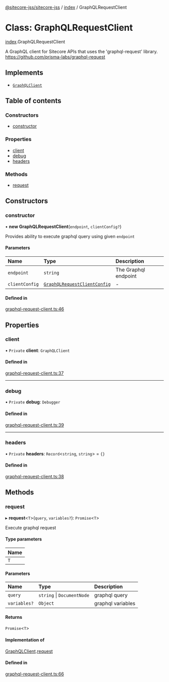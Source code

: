[@sitecore-jss/sitecore-jss](../README.md) / [index](../modules/index.md) / GraphQLRequestClient

# Class: GraphQLRequestClient

[index](../modules/index.md).GraphQLRequestClient

A GraphQL client for Sitecore APIs that uses the 'graphql-request' library.
https://github.com/prisma-labs/graphql-request

## Implements

- [`GraphQLClient`](../interfaces/index.GraphQLClient.md)

## Table of contents

### Constructors

- [constructor](index.GraphQLRequestClient.md#constructor)

### Properties

- [client](index.GraphQLRequestClient.md#client)
- [debug](index.GraphQLRequestClient.md#debug)
- [headers](index.GraphQLRequestClient.md#headers)

### Methods

- [request](index.GraphQLRequestClient.md#request)

## Constructors

### constructor

• **new GraphQLRequestClient**(`endpoint`, `clientConfig?`)

Provides ability to execute graphql query using given `endpoint`

#### Parameters

| Name | Type | Description |
| :------ | :------ | :------ |
| `endpoint` | `string` | The Graphql endpoint |
| `clientConfig` | [`GraphQLRequestClientConfig`](../modules/index.md#graphqlrequestclientconfig) | - |

#### Defined in

[graphql-request-client.ts:46](https://github.com/Sitecore/jss/blob/08de6c61/packages/sitecore-jss/src/graphql-request-client.ts#L46)

## Properties

### client

• `Private` **client**: `GraphQLClient`

#### Defined in

[graphql-request-client.ts:37](https://github.com/Sitecore/jss/blob/08de6c61/packages/sitecore-jss/src/graphql-request-client.ts#L37)

___

### debug

• `Private` **debug**: `Debugger`

#### Defined in

[graphql-request-client.ts:39](https://github.com/Sitecore/jss/blob/08de6c61/packages/sitecore-jss/src/graphql-request-client.ts#L39)

___

### headers

• `Private` **headers**: `Record`<`string`, `string`\> = `{}`

#### Defined in

[graphql-request-client.ts:38](https://github.com/Sitecore/jss/blob/08de6c61/packages/sitecore-jss/src/graphql-request-client.ts#L38)

## Methods

### request

▸ **request**<`T`\>(`query`, `variables?`): `Promise`<`T`\>

Execute graphql request

#### Type parameters

| Name |
| :------ |
| `T` |

#### Parameters

| Name | Type | Description |
| :------ | :------ | :------ |
| `query` | `string` \| `DocumentNode` | graphql query |
| `variables?` | `Object` | graphql variables |

#### Returns

`Promise`<`T`\>

#### Implementation of

[GraphQLClient](../interfaces/index.GraphQLClient.md).[request](../interfaces/index.GraphQLClient.md#request)

#### Defined in

[graphql-request-client.ts:66](https://github.com/Sitecore/jss/blob/08de6c61/packages/sitecore-jss/src/graphql-request-client.ts#L66)
